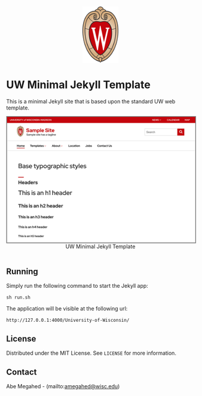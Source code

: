<p align="center">
  <div align="center">
    <img src="./images/uw-crest.svg" alt="Logo" style="height:150px">
  </div>
</p>

# UW Minimal Jekyll Template

This is a minimal Jekyll site that is based upon the standard UW web template.

<img src="screen-shots/template.png" align="center" style="border:2px solid grey">
<div align="center">UW Minimal Jekyll Template</div>
<br />

## Running

Simply run the following command to start the Jekyll app:

```
sh run.sh
```

The application will be visible at the following url:
```
http://127.0.0.1:4000/University-of-Wisconsin/
```

<!-- LICENSE -->
## License

Distributed under the MIT License. See `LICENSE` for more information.

<!-- CONTACT -->
## Contact

Abe Megahed - (mailto:amegahed@wisc.edu)